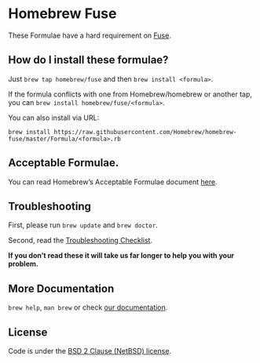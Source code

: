 # Homebrew Fuse

These Formulae have a hard requirement on [Fuse](https://en.wikipedia.org/wiki/Filesystem_in_Userspace).

## How do I install these formulae?

Just `brew tap homebrew/fuse` and then `brew install <formula>`.

If the formula conflicts with one from Homebrew/homebrew or another tap, you can `brew install homebrew/fuse/<formula>`.

You can also install via URL:

```
brew install https://raw.githubusercontent.com/Homebrew/homebrew-fuse/master/Formula/<formula>.rb
```

## Acceptable Formulae.

You can read Homebrew’s Acceptable Formulae document [here](https://github.com/Homebrew/brew/blob/master/docs/Acceptable-Formulae.md).

## Troubleshooting
First, please run `brew update` and `brew doctor`.

Second, read the [Troubleshooting Checklist](https://github.com/Homebrew/brew/blob/master/docs/Troubleshooting.md).

**If you don’t read these it will take us far longer to help you with your problem.**

## More Documentation

`brew help`, `man brew` or check [our documentation](https://github.com/Homebrew/brew/blob/master/docs/README.md).

## License
Code is under the [BSD 2 Clause (NetBSD) license](https://github.com/Homebrew/brew/tree/master/LICENSE.txt).
